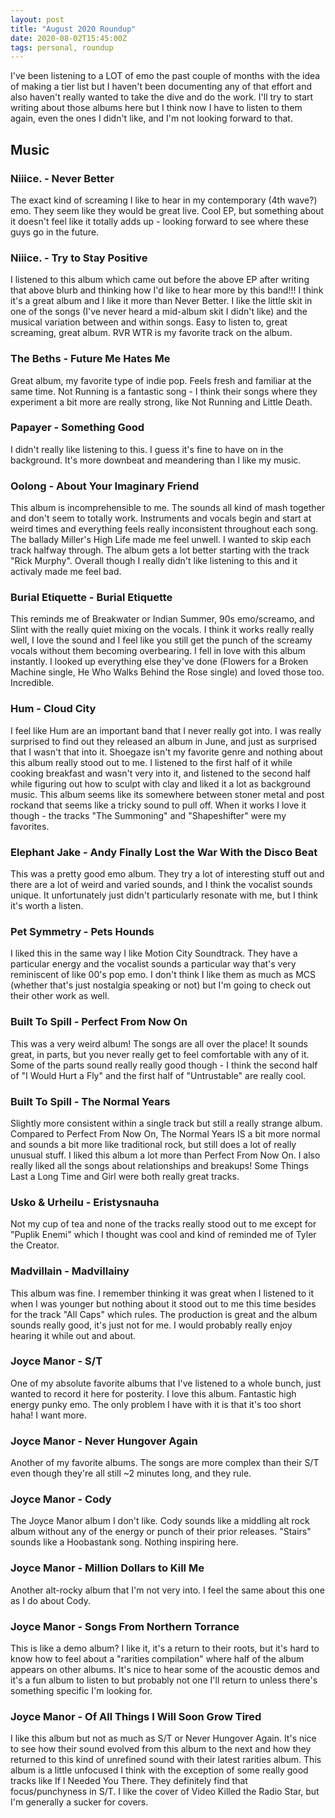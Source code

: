 ```yaml
---
layout: post
title: "August 2020 Roundup"
date: 2020-08-02T15:45:00Z
tags: personal, roundup
---
```


I've been listening to a LOT of emo the past couple of months with the idea of making a tier list but I haven't been documenting any of that effort and also haven't really wanted to take the dive and do the work. I'll try to start writing about those albums here but I think now I have to listen to them again, even the ones I didn't like, and I'm not looking forward to that.

## Music

### Niiice. - Never Better
The exact kind of screaming I like to hear in my contemporary (4th wave?) emo. They seem like they would be great live. Cool EP, but something about it doesn't feel like it totally adds up - looking forward to see where these guys go in the future.

### Niiice. - Try to Stay Positive
I listened to this album which came out before the above EP after writing that above blurb and thinking how I'd like to hear more by this band!!! I think it's a great album and I like it more than Never Better. I like the little skit in one of the songs (I've never heard a mid-album skit I didn't like) and the musical variation between and within songs. Easy to listen to, great screaming, great album. RVR WTR is my favorite track on the album.

### The Beths - Future Me Hates Me
Great album, my favorite type of indie pop. Feels fresh and familiar at the same time. Not Running is a fantastic song - I think their songs where they experiment a bit more are really strong, like Not Running and Little Death.

### Papayer - Something Good
I didn't really like listening to this. I guess it's fine to have on in the background. It's more downbeat and meandering than I like my music.

### Oolong - About Your Imaginary Friend
This album is incomprehensible to me. The sounds all kind of mash together and don't seem to totally work. Instruments and vocals begin and start at weird times and everything feels really inconsistent throughout each song. The ballady Miller's High Life made me feel unwell. I wanted to skip each track halfway through. The album gets a lot better starting with the track "Rick Murphy". Overall though I really didn't like listening to this and it activaly made me feel bad.

### Burial Etiquette - Burial Etiquette
This reminds me of Breakwater or Indian Summer, 90s emo/screamo, and Slint with the really quiet mixing on the vocals. I think it works really really well, I love the sound and I feel like you still get the punch of the screamy vocals without them becoming overbearing. I fell in love with this album instantly. I looked up everything else they've done (Flowers for a Broken Machine single, He Who Walks Behind the Rose single) and loved those too. Incredible.

### Hum - Cloud City
I feel like Hum are an important band that I never really got into. I was really surprised to find out they released an album in June, and just as surprised that I wasn't that into it. Shoegaze isn't my favorite genre and nothing about this album really stood out to me. I listened to the first half of it while cooking breakfast and wasn't very into it, and listened to the second half while figuring out how to sculpt with clay and liked it a lot as background music. This album seems like its somewhere between stoner metal and post rockand that seems like a tricky sound to pull off. When it works I love it though - the tracks "The Summoning" and "Shapeshifter" were my favorites.

### Elephant Jake - Andy Finally Lost the War With the Disco Beat
This was a pretty good emo album. They try a lot of interesting stuff out and there are a lot of weird and varied sounds, and I think the vocalist sounds unique. It unfortunately just didn't particularly resonate with me, but I think it's worth a listen.

### Pet Symmetry - Pets Hounds
I liked this in the same way I like Motion City Soundtrack. They have a particular energy and the vocalist sounds a particular way that's very reminiscent of like 00's pop emo. I don't think I like them as much as MCS (whether that's just nostalgia speaking or not) but I'm going to check out their other work as well.

### Built To Spill - Perfect From Now On
This was a very weird album! The songs are all over the place! It sounds great, in parts, but you never really get to feel comfortable with any of it. Some of the parts sound really really good though - I think the second half of "I Would Hurt a Fly" and the first half of "Untrustable" are really cool.

### Built To Spill - The Normal Years
Slightly more consistent within a single track but still a really strange album. Compared to Perfect From Now On, The Normal Years IS a bit more normal and sounds a bit more like traditional rock, but still does a lot of really unusual stuff. I liked this album a lot more than Perfect From Now On. I also really liked all the songs about relationships and breakups! Some Things Last a Long Time and Girl were both really great tracks.

### Usko & Urheilu - Eristysnauha
Not my cup of tea and none of the tracks really stood out to me except for "Puplik Enemi" which I thought was cool and kind of reminded me of Tyler the Creator.

### Madvillain - Madvillainy
This album was fine. I remember thinking it was great when I listened to it when I was younger but nothing about it stood out to me this time besides for the track "All Caps" which rules. The production is great and the album sounds really good, it's just not for me. I would probably really enjoy hearing it while out and about.

### Joyce Manor - S/T
One of my absolute favorite albums that I've listened to a whole bunch, just wanted to record it here for posterity. I love this album. Fantastic high energy punky emo. The only problem I have with it is that it's too short haha! I want more.

### Joyce Manor - Never Hungover Again
Another of my favorite albums. The songs are more complex than their S/T even though they're all still ~2 minutes long, and they rule.

### Joyce Manor - Cody
The Joyce Manor album I don't like. Cody sounds like a middling alt rock album without any of the energy or punch of their prior releases. "Stairs" sounds like a Hoobastank song. Nothing inspiring here.

### Joyce Manor - Million Dollars to Kill Me
Another alt-rocky album that I'm not very into. I feel the same about this one as I do about Cody.

### Joyce Manor - Songs From Northern Torrance
This is like a demo album? I like it, it's a return to their roots, but it's hard to know how to feel about a "rarities compilation" where half of the album appears on other albums. It's nice to hear some of the acoustic demos and it's a fun album to listen to but probably not one I'll return to unless there's something specific I'm looking for.

### Joyce Manor - Of All Things I Will Soon Grow Tired
I like this album but not as much as S/T or Never Hungover Again. It's nice to see how their sound evolved from this album to the next and how they returned to this kind of unrefined sound with their latest rarities album. This album is a little unfocused I think with the exception of some really good tracks like If I Needed You There. They definitely find that focus/punchyness in S/T. I like the cover of Video Killed the Radio Star, but I'm generally a sucker for covers.
